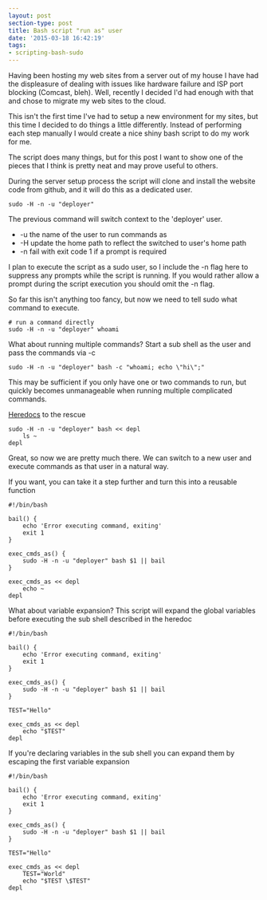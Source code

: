 ```yaml
---
layout: post
section-type: post
title: Bash script "run as" user
date: '2015-03-18 16:42:19'
tags:
- scripting-bash-sudo
---
```


Having been hosting my web sites from a server out of my house I have had the displeasure of dealing with issues like hardware failure and ISP port blocking (Comcast, bleh).  Well, recently I decided I'd had enough with that and chose to migrate my web sites to the cloud.

This isn't the first time I've had to setup a new environment for my sites, but this time I decided to do things a little differently.  Instead of performing each step manually I would create a nice shiny bash script to do my work for me.

The script does many things, but for this post I want to show one of the pieces that I think is pretty neat and may prove useful to others.

During the server setup process the script will clone and install the website code from github, and it will do this as a dedicated user.

    sudo -H -n -u "deployer"

The previous command will switch context to the 'deployer' user.

* -u the name of the user to run commands as
* -H update the home path to reflect the switched to user's home path
* -n fail with exit code 1 if a prompt is required

I plan to execute the script as a sudo user, so I include the -n flag here to suppress any prompts while the script is running.  If you would rather allow a prompt during the script execution you should omit the -n flag.

So far this isn't anything too fancy, but now we need to tell sudo what command to execute.

    # run a command directly
	sudo -H -n -u "deployer" whoami

What about running multiple commands?  Start a sub shell as the user and pass the commands via -c

    sudo -H -n -u "deployer" bash -c "whoami; echo \"hi\";"

This may be sufficient if you only have one or two commands to run, but quickly becomes unmanageable when running multiple complicated commands.

[Heredocs](http://en.wikipedia.org/wiki/Here_document) to the rescue

    sudo -H -n -u "deployer" bash << depl
    	ls ~
    depl

Great, so now we are pretty much there.  We can switch to a new user and execute commands as that user in a natural way.

If you want, you can take it a step further and turn this into a reusable function

    #!/bin/bash

    bail() {
        echo 'Error executing command, exiting'
        exit 1
    }

    exec_cmds_as() {
        sudo -H -n -u "deployer" bash $1 || bail
    }

    exec_cmds_as << depl
    	echo ~
    depl

What about variable expansion?  This script will expand the global variables before executing the sub shell described in the heredoc

    #!/bin/bash

    bail() {
        echo 'Error executing command, exiting'
        exit 1
    }

    exec_cmds_as() {
        sudo -H -n -u "deployer" bash $1 || bail
    }

    TEST="Hello"

    exec_cmds_as << depl
    	echo "$TEST"
    depl

If you're declaring variables in the sub shell you can expand them by escaping the first variable expansion


	#!/bin/bash

    bail() {
        echo 'Error executing command, exiting'
        exit 1
    }

    exec_cmds_as() {
        sudo -H -n -u "deployer" bash $1 || bail
    }

    TEST="Hello"

    exec_cmds_as << depl
    	TEST="World"
    	echo "$TEST \$TEST"
    depl